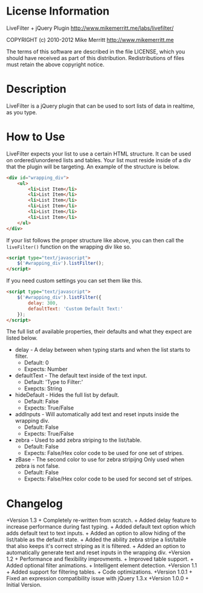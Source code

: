 # License Information
LiveFilter + jQuery Plugin
http://www.mikemerritt.me/labs/livefilter/

COPYRIGHT (c) 2010-2012 Mike Merritt
http://www.mikemerritt.me

The terms of this software are described in the file LICENSE, which you should have received as
part of this distribution. Redistributions of files must retain the above copyright notice.

# Description
LiveFilter is a jQuery plugin that can be used to sort lists of data in realtime, as you type.

# How to Use
LiveFilter expects your list to use a certain HTML structure. It can be used on ordered/unordered lists and tables. Your list must reside inside of a div that the plugin will be targeting. An example of the structure is below.

```html
<div id="wrapping_div">
	<ul>
		<li>List Item</li>
		<li>List Item</li>
		<li>List Item</li>
		<li>List Item</li>
		<li>List Item</li>
		<li>List Item</li>
	</ul>
</div>
```

If your list follows the proper structure like above, you can then call the `liveFilter()` function on the wrapping div like so.

```html
<script type="text/javascript">
	$('#wrapping_div').listFilter();
</script>
````

If you need custom settings you can set them like this.

```html
<script type="text/javascript">
	$('#wrapping_div').listFilter({
		delay: 300, 
		defaultText: 'Custom Default Text:'
	});
</script>
```

The full list of available properties, their defaults and what they expect are listed below.

+ delay - A delay between when typing starts and when the list starts to filter.
	+ Default: 0
	+ Expects: Number
+ defaultText - The default text inside of the text input.
	+ Default: 'Type to Filter:'
	+ Exepcts: String
+ hideDefault - Hides the full list by default.
	+ Default: False
	+ Expects: True/False
+ addInputs - Will automatically add text and reset inputs inside the wrapping div.
	+ Default: False
	+ Expects: True/False
+ zebra - Used to add zebra striping to the list/table.
	+ Default: False
	+ Expects: False/Hex color code to be used for one set of stripes.
+ zBase - The second color to use for zebra stripijng Only used when zebra is not false.
	+ Default: False
	+ Expects: False/Hex color code to be used for second set of stripes.

# Changelog

+Version 1.3
	+ Completely re-written from scratch.
	+ Added delay feature to increase performance during fast typing.
	+ Added default text option which adds default text to text inputs.
	+ Added an option to allow hiding of the list/table as the default state.
	+ Added the ability zebra stripe a list/table that also keeps it's correct striping as it is filtered.
	+ Added an option to automatically generate text and reset inputs in the wrapping div.
+Version 1.2
	+ Performance and flexibility improvments.
	+ Improved table support.
	+ Added optional filter animations.
	+ Intelligent element detection.
+Version 1.1
	+ Added support for filtering tables.
	+ Code optimizations.
+Version 1.0.1
	+ Fixed an expression compatibility issue with jQuery 1.3.x
+Version 1.0.0
	+ Initial Version.